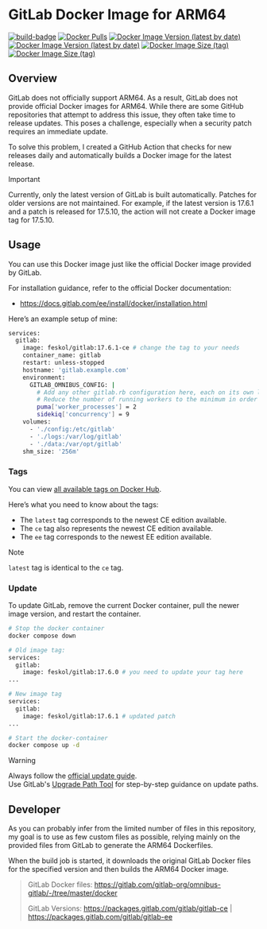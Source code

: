 # GitLab Docker Image for ARM64

[![build-badge][github-actions-badge]][github-actions]
[![Docker Pulls][dockerhub-badge-pulls]][dockerhub]
[![Docker Image Version (latest by date)][dockerhub-badge-latest-version-ce]][dockerhub]
[![Docker Image Version (latest by date)][dockerhub-badge-latest-version-ee]][dockerhub]
[![Docker Image Size (tag)][dockerhub-badge-image-size-ce]][dockerhub]
[![Docker Image Size (tag)][dockerhub-badge-image-size-ee]][dockerhub]

[github-actions]: https://github.com/feskol/gitlab-arm64/actions/workflows/build.yml
[github-actions-badge]: https://github.com/feskol/gitlab-arm64/actions/workflows/build.yml/badge.svg?branch=main
[dockerhub]: https://hub.docker.com/r/feskol/gitlab/tags
[dockerhub-badge-pulls]: https://img.shields.io/docker/pulls/feskol/gitlab?logo=docker
[dockerhub-badge-latest-version-ce]: https://img.shields.io/docker/v/feskol/gitlab/ce?logo=docker
[dockerhub-badge-latest-version-ee]: https://img.shields.io/docker/v/feskol/gitlab/ee?logo=docker
[dockerhub-badge-image-size-ce]: https://img.shields.io/docker/image-size/feskol/gitlab/ce?label=gitlab-ce&logo=docker
[dockerhub-badge-image-size-ee]: https://img.shields.io/docker/image-size/feskol/gitlab/ee?label=gitlab-ee&logo=docker

## Overview

GitLab does not officially support ARM64.
As a result, GitLab does not provide official Docker images for ARM64. While there are some GitHub repositories that
attempt to address this issue, they often take time to release updates. This poses a challenge, especially when a
security patch requires an immediate update.

To solve this problem, I created a GitHub Action that checks for new releases daily and automatically builds a Docker
image for the latest release.

> [!IMPORTANT]  
> Currently, only the latest version of GitLab is built automatically.
> Patches for older versions are not maintained.
> For example, if the latest version is 17.6.1 and a patch is released for 17.5.10, the action will not create a Docker
> image tag for 17.5.10.

## Usage

You can use this Docker image just like the official Docker image provided by GitLab.

For installation guidance, refer to the official Docker documentation:

- https://docs.gitlab.com/ee/install/docker/installation.html

Here’s an example setup of mine:

```bash
services:
  gitlab:
    image: feskol/gitlab:17.6.1-ce # change the tag to your needs
    container_name: gitlab
    restart: unless-stopped
    hostname: 'gitlab.example.com'
    environment:
      GITLAB_OMNIBUS_CONFIG: |
        # Add any other gitlab.rb configuration here, each on its own line
        # Reduce the number of running workers to the minimum in order to reduce memory usage
        puma['worker_processes'] = 2
        sidekiq['concurrency'] = 9
    volumes:
      - './config:/etc/gitlab'
      - './logs:/var/log/gitlab'
      - './data:/var/opt/gitlab'
    shm_size: '256m'
```

### Tags

You can view [all available tags on Docker Hub](https://hub.docker.com/r/feskol/gitlab/tags).

Here’s what you need to know about the tags:

- The `latest` tag corresponds to the newest CE edition available.
- The `ce` tag also represents the newest CE edition available.
- The `ee` tag corresponds to the newest EE edition available.

> [!NOTE]
> `latest` tag is identical to the `ce` tag.

### Update

To update GitLab, remove the current Docker container, pull the newer image version, and restart the container.

```bash
# Stop the docker container
docker compose down
```

```bash
# Old image tag:
services:
  gitlab:
    image: feskol/gitlab:17.6.0 # you need to update your tag here
...

# New image tag
services:
  gitlab:
    image: feskol/gitlab:17.6.1 # updated patch
...
```

````bash
# Start the docker-container
docker compose up -d
````

> [!WARNING]  
> Always follow the [official update guide](https://docs.gitlab.com/ee/update/).  
> Use GitLab's [Upgrade Path Tool](https://gitlab-com.gitlab.io/support/toolbox/upgrade-path/) for step-by-step guidance
> on update paths.
> 
>
## Developer

As you can probably infer from the limited number of files in this repository, my goal is to use as few custom files as
possible, relying mainly on the provided files from GitLab to generate the ARM64 Dockerfiles.

When the build job is started, it downloads the original GitLab Docker files for the specified version and then builds
the ARM64 Docker image.

> GitLab Docker files: https://gitlab.com/gitlab-org/omnibus-gitlab/-/tree/master/docker
>
> GitLab Versions: https://packages.gitlab.com/gitlab/gitlab-ce | https://packages.gitlab.com/gitlab/gitlab-ee